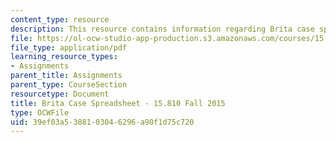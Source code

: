 ```yaml
---
content_type: resource
description: This resource contains information regarding Brita case spreadsheet.
file: https://ol-ocw-studio-app-production.s3.amazonaws.com/courses/15-810-marketing-management-analytics-frameworks-and-applications-fall-2015/39ef03a5388103046296a90f1d75c720_MIT15_810F15_S07zBrita_For.pdf
file_type: application/pdf
learning_resource_types:
- Assignments
parent_title: Assignments
parent_type: CourseSection
resourcetype: Document
title: Brita Case Spreadsheet - 15.810 Fall 2015
type: OCWFile
uid: 39ef03a5-3881-0304-6296-a90f1d75c720
---
```

